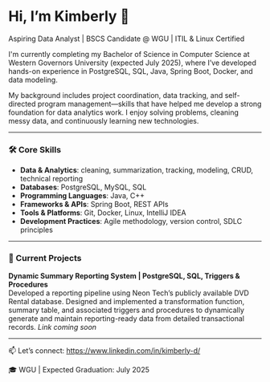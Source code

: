 # Hi, I’m Kimberly 👋  
Aspiring Data Analyst | BSCS Candidate @ WGU | ITIL & Linux Certified  

I'm currently completing my Bachelor of Science in Computer Science at Western Governors University (expected July 2025), where I’ve developed hands-on experience in PostgreSQL, SQL, Java, Spring Boot, Docker, and data modeling.  

My background includes project coordination, data tracking, and self-directed program management—skills that have helped me develop a strong foundation for data analytics work. I enjoy solving problems, cleaning messy data, and continuously learning new technologies.

---

### 🛠️ Core Skills
- **Data & Analytics**: cleaning, summarization, tracking, modeling, CRUD, technical reporting
- **Databases**: PostgreSQL, MySQL, SQL
- **Programming Languages**: Java, C++
- **Frameworks & APIs**: Spring Boot, REST APIs
- **Tools & Platforms**: Git, Docker, Linux, IntelliJ IDEA
- **Development Practices**: Agile methodology, version control, SDLC principles

---

### 📌 Current Projects
**Dynamic Summary Reporting System | PostgreSQL, SQL, Triggers & Procedures**  
Developed a reporting pipeline using Neon Tech’s publicly available DVD Rental database. Designed and implemented a transformation function, summary table, and associated triggers and procedures to dynamically generate and maintain reporting-ready data from detailed transactional records.
*Link coming soon*

---

📫 Let’s connect: https://www.linkedin.com/in/kimberly-d/

🎓 WGU | Expected Graduation: July 2025
